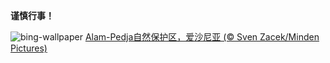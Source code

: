 
**谨慎行事！**

![bing-wallpaper](https://www.bing.com/th?id=OHR.FrozenBog_ZH-CN0712859386_1920x1080.jpg)
[Alam-Pedja自然保护区，爱沙尼亚 (© Sven Zacek/Minden Pictures)](https://www.bing.com/search?q=Alam-Pedja%E8%87%AA%E7%84%B6%E4%BF%9D%E6%8A%A4%E5%8C%BA&amp;form=hpcapt&amp;mkt=zh-cn)
  